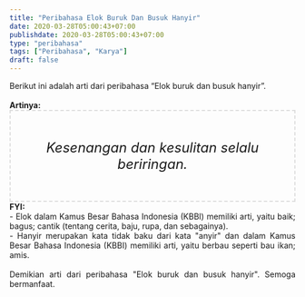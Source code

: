 ```yaml
---
title: "Peribahasa Elok Buruk Dan Busuk Hanyir"
date: 2020-03-28T05:00:43+07:00
publishdate: 2020-03-28T05:00:43+07:00
type: "peribahasa"
tags: ["Peribahasa", "Karya"]
draft: false
---
```


<div dir="ltr" style="text-align: left;" trbidi="on"><div style="text-align: justify;">Berikut ini adalah arti dari peribahasa “Elok buruk dan busuk hanyir”.</div><br /><div style="text-align: justify;"><b>Artinya:</b></div><div style="border: 2px dashed #ddd; font-size: 24px; height: auto; margin: 0 auto; padding: 50px; text-align: center; width: auto;"><i>Kesenangan dan kesulitan selalu beriringan.</i></div><div style="text-align: justify;"><b>FYI:</b><br />
- Elok dalam Kamus Besar Bahasa Indonesia (KBBI) memiliki arti, yaitu baik; bagus; cantik (tentang cerita, baju, rupa, dan sebagainya).<br />
- Hanyir merupakan kata tidak baku dari kata "anyir" dan dalam Kamus Besar Bahasa Indonesia (KBBI) memiliki arti, yaitu berbau seperti bau ikan; amis.<br /><br /></div><div style="text-align: justify;">Demikian arti dari peribahasa "Elok buruk dan busuk hanyir". Semoga bermanfaat.</div></div>
